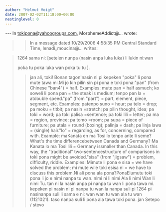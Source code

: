 ```yaml
---
author: "Helmut Voigt"
date: 2007-02-02T11:18:00+00:00
nestinglevel: 0
---
```

\---
 In [tokipona@yahoogroups.com](mailto://tokipona@yahoogroups.com), MorphemeAddict@... wrote:

>> In a message dated 10/29/2006 4:58:35 PM Central Standard Time,
> lenadi\_moucina@... writes:

>>> 
> 1264 sama ni: \[setelen nunpa (nasin anpa luka luka) li lukin ni:wan
> 
> poka tu poka luka wan poka tu tu \].
> 
>> jan ali, toki! Bonan tagon!nasin ni pi kepeken "poka" li pona mute tawa mi.Mi jo kin pilin sin pi pona e toki pona:"pan" (from Chinese "ban4") = half. Examples: mute pan = half asmuch; ko soweli li pona pan = the steak is medium; tenpo pan la = atdouble speed."pa" (from "part") = part, element, piece, segment, etc. Examples: patenpo suno = hour; pa telo = drop; pa moku = titbit; pa nasin =stretch; pa pilin thought, idea; pa toki = word; pa toki palisa =sentence; pa toki lili = letter; pa ma = region, province; pa tomo =room; pa supa = piece of furniture; pa utala = round (boxing); palinja = dash; pa linja lawa = (single) hair."lo" = regarding, as for, concerning, compared with. Example: maKanata en ma Tosi lo tenpo ante li seme? What's the time differencebetween Canada and Germany? Ma Kanata lo ma Tosi lili = Germany issmaller than Canada. In this way, the "traditional" two-sentencestructure of comparisons in toki pona might be avoided."sisa" (from "jigsaw") = problem, difficulty, riddle. Examples: Mimute li pona e sisa = we have solved the problem; mi mute wile toki esisa ni = we have to discuss this problem.Ni ali pona ala pona?PonaElumutu
> toki pona li jo e nimi nanpa tu wan.
> nimi ni li nimi Ala li nimi Wan li nimi Tu.
> tan ni la nasin anpa pi nanpa tu wan li pona tawa mi.
> kepeken pi nasin ni pi nanpa tu wan la nanpa suli pi 1264 pi nasinanpa suli
> li sama e ni:
> wan wan tu wan ala tu wan (1121021).
> taso nanpa suli li pona ala tawa toki pona.
>> jan Setepo / stevo
>